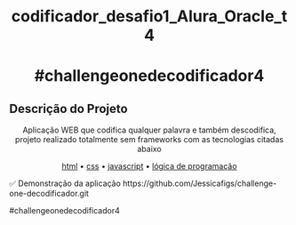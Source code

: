# <h1 align="center">codificador_desafio1_Alura_Oracle_t4</h1>
### <h1 align="center">#challengeonedecodificador4</h1>

## Descrição do Projeto 
<p align="center">Aplicação WEB que codifica qualquer palavra e também descodifica, projeto realizado totalmente sem frameworks com as tecnologias citadas abaixo</p>
<p align="center">
 <a href="#html">html</a> •
 <a href="#css">css</a> • 
 <a href="#javascript">javascript</a> • 
 <a href="#autor">lógica de programação</a>
</p>
✅ Demonstração da aplicação
https://github.com/Jessicafigs/challenge-one-decodificador.git 

#challengeonedecodificador4
